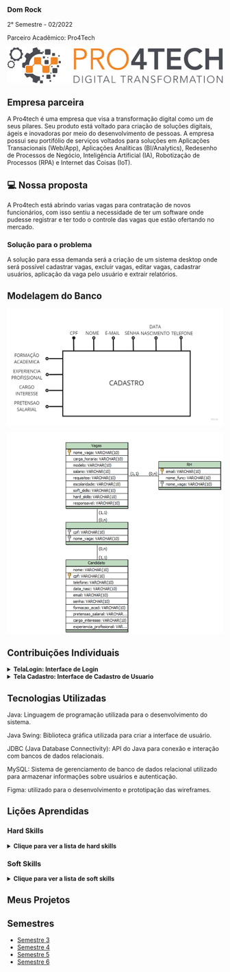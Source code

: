 ### Dom Rock
2° Semestre - 02/2022

Parceiro Acadêmico: Pro4Tech
<p align="center"><img src="./pro4tech-logo.png" widht="20%"></img>

## Empresa parceira

A Pro4tech é uma empresa que visa a transformação digital como um de seus pilares. Seu produto está voltado para criação de soluções digitais, ágeis e inovadoras por meio do desenvolvimento de pessoas. A empresa possui seu portifólio de serviços voltados para soluções em Aplicações Transacionais (Web/App), Aplicações Analíticas (BI/Analytics), Redesenho de Processos de Negócio, Inteligência Artificial (IA), Robotização de Processos (RPA) e Internet das Coisas (IoT).


## 💻 Nossa proposta

A Pro4tech está abrindo varias vagas para contratação de novos funcionários, com isso sentiu a necessidade de ter um software onde pudesse registrar e ter todo o controle das vagas que estão ofertando no mercado.

### Solução para o problema
A solução para essa demanda será a criação de um sistema desktop onde será possível cadastrar vagas, excluir vagas, editar vagas, cadastrar usuários, aplicação da vaga pelo usuário e extrair relatórios.

## Modelagem do Banco

<p align="center"><img src="./modelagem.jpg" widht="20%"></img>
<p align="center"><img src="./modelo-.png" widht="20%"></img>

## Contribuições Individuais
 
<details>
  <summary><b>TelaLogin: Interface de Login</b></summary>
  <br>
  <p>O código acima implementa a classe `TelaLogin`, que representa a interface de login do sistema. Aqui está uma explicação detalhada do que acontece no código:</p>
  
```java
package ClassesConexao;

import java.awt.EventQueue;

import javax.swing.JFrame;
import javax.swing.JPanel;
import javax.swing.border.EmptyBorder;
import javax.swing.JLabel;
import javax.swing.JOptionPane;
import java.awt.Font;
import javax.swing.JTextField;
import javax.swing.JPasswordField;
import javax.swing.JButton;
import java.awt.event.ActionListener;
import java.sql.Connection;
import java.sql.PreparedStatement;
import java.sql.ResultSet;
import java.sql.SQLException;
import java.awt.event.ActionEvent;
import java.awt.Color;
import javax.swing.SwingConstants;
import javax.swing.ImageIcon;

public class TelaLogin extends JFrame {

    private static final long serialVersionUID = 1L;
    private JPanel contentPane;
    private JTextField tfUsuario;
    private JPasswordField pfSenha;
    private JButton btnCadastrar;
    private JButton btnEntrar;
    private JLabel lblAquiTemUma;
    private JLabel lblOlSejaBemvindo;
    private JLabel lblFaaSeuLogin_1;
    private JLabel lblNewLabel_1;

    public static void main(String[] args) {
        EventQueue.invokeLater(new Runnable() {
            public void run() {
                try {
                    TelaLogin frame = new TelaLogin();
                    frame.setVisible(true);
                } catch (Exception e) {
                    e.printStackTrace();
                }
            }
        });
    }

    public TelaLogin() {
        btnEntrar = new JButton("ENTRAR");
        btnEntrar.setBackground(new Color(255, 140, 0));
        btnEntrar.setForeground(Color.BLACK);
        btnEntrar.addActionListener(new ActionListener() {
            public void actionPerformed(ActionEvent e) {
                try {
                    Connection con = Conexao.faz_conexao();
                    String sql = "select *from cadastro_usuario where email=? and senha= ?";
                    PreparedStatement stmt = con.prepareStatement(sql);
                    stmt.setString(1, tfUsuario.getText());
                    stmt.setString(2, new String(pfSenha.getPassword()));
                    ResultSet rs = stmt.executeQuery();
                    if (rs.next()) {
                        JOptionPane.showMessageDialog(null, "Entrando!");
                        Singleton.getInstance().nomeUsuario = rs.getString("nome");
                        Singleton.getInstance().cpfUsuario = rs.getString("cpf");
                        System.out.println(Singleton.getInstance().nomeUsuario);
                        TelaOpcoes exibir = new TelaOpcoes();
                        exibir.setVisible(true);
                        setVisible(false);
                    } else {
                        try {
                            String sql1 = "select * from cadastro_funcionario where email=? and senha= ?";
                            PreparedStatement stmt1 = con.prepareStatement(sql1);
                            stmt1.setString(1, tfUsuario.getText());
                            stmt1.setString(2, new String(pfSenha.getPassword()));
                            ResultSet rs1 = stmt1.executeQuery();
                            if (rs1.next()) {
                                JOptionPane.showMessageDialog(null, "Entrando!");
                                Singleton.getInstance().nomeFuncionario = rs1.getString("nome");
                                TelaOpcoesFuncionario exibir = new TelaOpcoesFuncionario();
                                exibir.setVisible(true);
                                setVisible(false);
                            } else {
                                try {
                                    String sql2 = "select * from cadastro_admin where email = ? and senha= ?";
                                    PreparedStatement stmt2 = con.prepareStatement(sql2);
                                    stmt2.setString(1, tfUsuario.getText());
                                    stmt2.setString(2, new String(pfSenha.getPassword()));
                                    ResultSet rs2 = stmt2.executeQuery();
                                    if (rs2.next()) {
                                        JOptionPane.showMessageDialog(null, "Entrando!");
                                        Singleton.getInstance().nomeFuncionario = "vitoria";
                                        TelaMenuRH exibir = new TelaMenuRH();
                                        exibir.setVisible(true);
                                        setVisible(false);
                                    } else {
                                        message.setText("E-mail ou senha incorreta!!");
                                    }
                                    stmt2.close();
                                    con.close();
                                } catch (Exception e2) {
                                    e2.printStackTrace();
                                }
                            }
                            stmt1.close();
                            con.close();
                        } catch (SQLException e1) {
                            e1.printStackTrace();
                        }
                    }
                    stmt.close();
                    con.close();
                } catch (SQLException e1) {
                    e1.printStackTrace();
                }
            }
        });

```
  <p>A classe `TelaLogin` representa a tela de login do sistema. Ela possui campos para inserção do e-mail e senha do usuário, botões para entrar e cadastrar, além de mensagens de erro e informações para orientar o usuário.</p>
</details>

<details>
 <summary><b>Tela Cadastro: Interface de Cadastro de Usuario</b></summary>
  <br>
  <p>O código implementa a classe `TelaCadastro', que representa a interface de cadastro de usuario. Aqui está uma explicação detalhada do que acontece no código:</p>
  
```java
       package ClassesConexao;

        import java.util.Date;

        import javax.swing.text.DefaultFormatterFactory;
        import javax.swing.text.MaskFormatter;

        public class CadastroUsuario<Interger> {
            private String email;
            private String senha;
            private String nome;
            private String cpf;
            private Date data_nasc;
            private String formaçao_acad;
            private String pretensao_salarial;
            private String cargo_interesse;
            private String experiencia_profissional;
            private String telefone;
            private String quemsoueu;
            private String cep;
            private String endereco;
            private String bairro;
            private String cidade;
            private String uf;
            private String numero;
            private static final String Formato = "###.###.###-##";
            
            public CadastroUsuario() {
            }
                
            public CadastroUsuario(String email, String senha, String nome, String cpf, Date data_nasc, String formaçao_acad, String pretensao_salarial,
                String cargo_interesse, String experiencia_profissional, String telefone, String quemsoueu, String cep, String endereco, String bairro, String cidade, String uf, String numero, Boolean isCPF) {
                this.email = email;
                this.senha = senha;
                this.nome = nome;
                this.cpf = cpf;
                this.data_nasc = data_nasc;
                this.formaçao_acad = formaçao_acad;
                this.pretensao_salarial = pretensao_salarial;
                this.cargo_interesse = cargo_interesse;
                this.experiencia_profissional = experiencia_profissional;
                this.telefone = telefone;
                this.quemsoueu = quemsoueu;
                this.cep = cep;
                this.endereco = endereco;
                this.bairro = bairro;
                this.cidade = cidade;
                this.uf = uf;
                this.numero = numero;
            }
                
            
            public String getEmail() {
                return email;
            }
            
            public void setEmail(String email) {
                this.email = email;
            }
            
            public String getSenha() {
                return senha;
            }
            
            public void setSenha(String senha) {
                this.senha = senha;
            }
            
            public String getNome() {
                return nome;
            }
            
            public void setNome(String nome) {
                this.nome = nome;
            }
            
            public String getCpf() {
                return cpf;
            }
            
            public void setCpf(String C) {
                this.cpf = this.Format(C, false);
            }
            
            public Date getData_nasc() {
                return data_nasc;
            }
            
            public void setData_nasc(Date data_nasc) {
                this.data_nasc = data_nasc;
            }
            
            public String getFormaçao_acad() {
                return formaçao_acad;
            }
            
            public void setFormaçao_acad(String formaçao_acad) {
                this.formaçao_acad = formaçao_acad;
            }
            
            public String getPretensao_salarial() {
                return pretensao_salarial;
            }
            
            public void setPretensao_salarial(String pretensao_salarial) {
                this.pretensao_salarial = pretensao_salarial;
            }
            
            public String getCargo_interesse() {
                return cargo_interesse;
            }
            
            public void setCargo_interesse(String cargo_interesse) {
                this.cargo_interesse = cargo_interesse;
            }
            
            public String getExperiencia_profissional() {
                return experiencia_profissional;
            }
            
            public void setExperiencia_profissional(String experiencia_profissional) {
                this.experiencia_profissional = experiencia_profissional;
            }
            
            public String getTelefone() {
                return this.telefone;
            }
            
            public void setTelefone(String telefone) {
                this.telefone = telefone;
            }
            public String getQuemsoueu() {
                return this.quemsoueu;
            }
            
            public void setQuemsoueu(String quemsoueu) {
                this.quemsoueu = quemsoueu;
            }
            public String getCep() {
                return this.cep;
            }
            
            public void setCep(String cep) {
                this.cep= cep;
            }
            public String getEndereco() {
                return this.endereco;
            }
            
            public void setEndereco(String endereco) {
                this.endereco = endereco;
            }
            public String getBairro() {
                return this.bairro;
            }
            
            public void setBairro(String bairro) {
                this.bairro = bairro;
            }
            public String getCidade() {
                return this.cidade;
            }
            
            public void setCidade(String cidade) {
                this.cidade = cidade;
            
            }
            public String getUf() {
                return this.uf;
            }
            
            public void setUf(String uf) {
                this.uf = uf;
            }
            public String getNumero() {
                return this.numero;
            }
            
            public void setNumero(String numero) {
                this.numero = numero;
            }

            
            public boolean isCPF(){
                    
                    if (this.cpf.equals("00000000000") || 
                        this.cpf.equals("11111111111") || 
                        this.cpf.equals("22222222222") || 
                        this.cpf.equals("33333333333") ||
                        this.cpf.equals("44444444444") ||
                        this.cpf.equals("55555555555") ||
                        this.cpf.equals("66666666666") ||
                        this.cpf.equals("77777777777") ||
                        this.cpf.equals("88888888888") ||
                        this.cpf.equals("99999999999") ||
                        this.cpf.length() != 11)
                        return(false);
                    
                    char dig10, dig11; 
                    int sm, i, r, num, peso; 
                    try { 
                        sm = 0; 
                        peso = 10; 
                        for (i=0; i<9; i++) { 
                            num = (int)(this.cpf.charAt(i) - 48); 
                            sm = sm + (num * peso); 
                            peso = peso - 1;
                        } 
                        r = 11 - (sm % 11); 
                        if ((r == 10) || (r == 11)) 
                            dig10 = '0'; 
                        else 
                            dig10 = (char)(r + 48); 
            
                        sm = 0; 
                        peso = 11; 
                        for(i=0; i<10; i++) { 
                            num = (int)(this.cpf.charAt(i) - 48);
                            sm = sm + (num * peso); 
                            peso = peso - 1;
                        } 
                        r = 11 - (sm % 11); 
                        if ((r == 10) || (r == 11)) 
                            dig11 = '0'; 
                        else 
                            dig11 = (char)(r + 48); 
            
                        if ((dig10 == this.cpf.charAt(9)) && (dig11 == this.cpf.charAt(10))) 
                            return(true); 
                        else return(false);
                    } catch(Exception e) { 
                        return(false); 
                    } 
                }
                
            private String Format(String C, boolean Mascara){
                    if(Mascara){
                        return(C.substring(0, 3) + "." + C.substring(3, 6) + "." +
                        C.substring(6, 9) + "-" + C.substring(9, 11));
                    }else{
                        C = C.replace(".","");
                        C = C.replace("-","");
                        return C;
                    }
                }
                
                
                public static DefaultFormatterFactory getFormat(){
                    try {
                        return new DefaultFormatterFactory(new MaskFormatter(Formato));
                    } catch (Exception e) {
                        return null;
                    }
                }
        }
```
<p>A classe 'TelaCadastro' representa a tela de cadastro de usuario. Ela possuí campos para inserção de dados do usuario, botoão para salvar os dados no campo e mascarás nos campos</p>
</details>


## Tecnologias Utilizadas
Java: Linguagem de programação utilizada para o desenvolvimento do sistema.

Java Swing: Biblioteca gráfica utilizada para criar a interface de usuário.

JDBC (Java Database Connectivity): API do Java para conexão e interação com bancos de dados relacionais.

MySQL: Sistema de gerenciamento de banco de dados relacional utilizado para armazenar informações sobre usuários e autenticação.

Figma: utilizado para o desenvolvimento e prototipação das wireframes.

## Lições Aprendidas

<p align="justify"></p>

<h3>Hard Skills</h3>
<details>
  <summary><b>Clique para ver a lista de hard skills</b></summary>
<p1>Desenvolvimento de Interface Gráfica: Aprendi a criar interfaces gráficas de usuário utilizando Java Swing, desenvolvendo habilidades em design de interfaces.</p1>

<p1>Conexão com Banco de Dados: Adquiri conhecimentos sobre conexão e manipulação de dados em um banco de dados MySQL utilizando JDBC.</p1>

</details>
<h3>Soft Skills</h3>
<details>
  <summary><b>Clique para ver a lista de soft skills</b></summary>
<p1>Resolução de Problemas: Enfrentou desafios relacionados à implementação de funcionalidades complexas e buscou soluções eficazes para problemas encontrados durante o desenvolvimento do sistema.</p1>

<p1>Trabalho em Equipe: Colaborou com outros membros da equipe no desenvolvimento do projeto, demonstrando habilidades de trabalho em equipe e colaboração para alcançar os objetivos do projeto.</p1>

</details>


## Meus Projetos
## Semestres

- [Semestre 3](../Semestre03/Semestre03.md)
- [Semestre 4](../Semestre04/Semestre04.md)
- [Semestre 5](../Semestre06/Semestre05.md)
- [Semestre 6](../Semestre05/Semestre06.md)